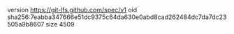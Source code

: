 version https://git-lfs.github.com/spec/v1
oid sha256:7eabba347666e51dc9375c64da630e0abd8cad262484dc7da7dc23505a9b8607
size 4509
